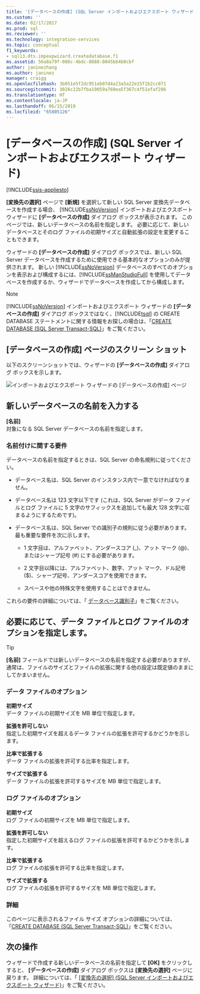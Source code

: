 ```yaml
---
title: '[データベースの作成] (SQL Server インポートおよびエクスポート ウィザード) | Microsoft Docs'
ms.custom: ''
ms.date: 02/17/2017
ms.prod: sql
ms.reviewer: ''
ms.technology: integration-services
ms.topic: conceptual
f1_keywords:
- sql13.dts.impexpwizard.createdatabase.f1
ms.assetid: 56a8a79f-086c-4bdc-8888-0045bb4b0cbf
author: janinezhang
ms.author: janinez
manager: craigg
ms.openlocfilehash: 3b051e5f2dc951eb07d4a23a5a22e15f1b2cc071
ms.sourcegitcommit: 3026c22b7fba19059a769ea5f367c4f51efaf286
ms.translationtype: HT
ms.contentlocale: ja-JP
ms.lasthandoff: 06/15/2019
ms.locfileid: "65805126"
---
```

# <a name="create-database-sql-server-import-and-export-wizard"></a>[データベースの作成] (SQL Server インポートおよびエクスポート ウィザード)

[!INCLUDE[ssis-appliesto](../../includes/ssis-appliesto-ssvrpluslinux-asdb-asdw-xxx.md)]


**[変換先の選択]** ページで **[新規]** を選択して新しい SQL Server 変換先データベースを作成する場合、 [!INCLUDE[ssNoVersion](../../includes/ssnoversion-md.md)] インポートおよびエクスポート ウィザードに **[データベースの作成]** ダイアログ ボックスが表示されます。 このページでは、新しいデータベースの名前を指定します。 必要に応じて、新しいデータベースとそのログ ファイルの初期サイズと自動拡張の設定を変更することもできます。 

ウィザードの **[データベースの作成]** ダイアログ ボックスでは、新しい SQL Server データベースを作成するために使用できる基本的なオプションのみが提供されます。 新しい [!INCLUDE[ssNoVersion](../../includes/ssnoversion-md.md)] データベースのすべてのオプションを表示および構成するには、[!INCLUDE[ssManStudioFull](../../includes/ssmanstudiofull-md.md)] を使用してデータベースを作成するか、ウィザードでデータベースを作成してから構成します。 

> [!NOTE]
> [!INCLUDE[ssNoVersion](../../includes/ssnoversion-md.md)] インポートおよびエクスポート ウィザードの **[データベースの作成]** ダイアログ ボックスではなく、[!INCLUDE[tsql](../../includes/tsql-md.md)] の CREATE DATABASE ステートメントに関する情報をお探しの場合は、「[CREATE DATABASE (SQL Server Transact-SQL)](../../t-sql/statements/create-database-sql-server-transact-sql.md)」をご覧ください。  

## <a name="screen-shot-of-the-create-database-page"></a>[データベースの作成] ページのスクリーン ショット  
以下のスクリーンショットでは、ウィザードの **[データベースの作成]** ダイアログ ボックスを示します。  

![インポートおよびエクスポート ウィザードの [データベースの作成] ページ](../../integration-services/import-export-data/media/create-database.png "インポートおよびエクスポート ウィザードの [データベースの作成] ページ")  

## <a name="provide-a-name-for-the-new-database"></a>新しいデータベースの名前を入力する  
**[名前]**  
 対象になる SQL Server データベースの名前を指定します。
 
### <a name="naming-requirements"></a>名前付けに関する要件
データベースの名前を指定するときは、SQL Server の命名規則に従ってください。  
  
-   データベース名は、SQL Server のインスタンス内で一意でなければなりません。  
  
-   データベース名は 123 文字以下です (これは、SQL Server がデータ ファイルとログ ファイルに 5 文字のサフィックスを追加しても最大 128 文字に収まるようにするためです)。  
  
-   データベース名は、SQL Server での識別子の規則に従う必要があります。 最も重要な要件を次に示します。  
  
    -   1 文字目は、アルファベット、アンダースコア (_)、アット マーク (@)、またはシャープ記号 (#) にする必要があります。  
  
    -   2 文字目以降には、アルファベット、数字、アット マーク、ドル記号 ($)、シャープ記号、アンダースコアを使用できます。  
  
    -   スペースや他の特殊文字を使用することはできません。  
  
これらの要件の詳細については、「 [データベース識別子](../../relational-databases/databases/database-identifiers.md)」をご覧ください。  

## <a name="optionally-specify-data-file-and-log-file-options"></a>必要に応じて、データ ファイルとログ ファイルのオプションを指定します。

> [!TIP]
> **[名前]** フィールドでは新しいデータベースの名前を指定する必要がありますが、通常は、ファイルのサイズとファイルの拡張に関する他の設定は既定値のままにしてかまいません。

### <a name="data-file-options"></a>データ ファイルのオプション  
 **初期サイズ**  
 データ ファイルの初期サイズを MB 単位で指定します。  
  
 **拡張を許可しない**  
 指定した初期サイズを超えるデータ ファイルの拡張を許可するかどうかを示します。  
  
 **比率で拡張する**  
 データ ファイルの拡張を許可する比率を指定します。  
  
 **サイズで拡張する**  
 データ ファイルの拡張を許可するサイズを MB 単位で指定します。  
  
### <a name="log-file-options"></a>ログ ファイルのオプション  
 **初期サイズ**  
 ログ ファイルの初期サイズを MB 単位で指定します。  
  
 **拡張を許可しない**  
 指定した初期サイズを超えるログ ファイルの拡張を許可するかどうかを示します。  
  
 **比率で拡張する**  
 ログ ファイルの拡張を許可する比率を指定します。  
  
 **サイズで拡張する**  
 ログ ファイルの拡張を許可するサイズを MB 単位で指定します。  

### <a name="more-info"></a>詳細
このページに表示されるファイル サイズ オプションの詳細については、「[CREATE DATABASE (SQL Server Transact-SQL)](../../t-sql/statements/create-database-sql-server-transact-sql.md)」をご覧ください。 

## <a name="whats-next"></a>次の操作  
 ウィザードで作成する新しいデータベースの名前を指定して **[OK]** をクリックしすると、 **[データベースの作成]** ダイアログ ボックスは **[変換先の選択]** ページに戻ります。 詳細については、「 [[変換先の選択] (SQL Server インポートおよびエクスポート ウィザード)](../../integration-services/import-export-data/choose-a-destination-sql-server-import-and-export-wizard.md)」をご覧ください。  

